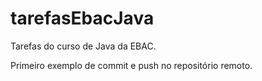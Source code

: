 # tarefasEbacJava

Tarefas do curso de Java da EBAC.

Primeiro exemplo de commit e push no repositório remoto.
